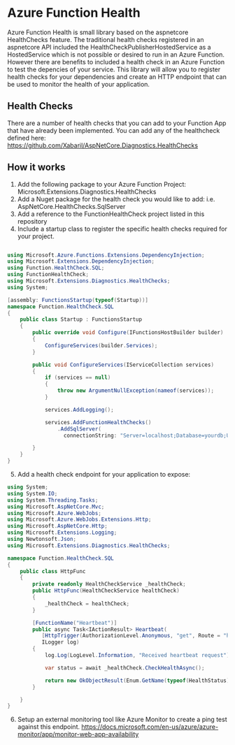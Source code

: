 # Azure Function Health

Azure Function Health is small library based on the aspnetcore HealthChecks feature. The traditional health checks registered in an aspnetcore API included the HealthCheckPublisherHostedService as a HostedService which is not possible or desired to run in an Azure Function. However there are benefits to included a health check in an Azure Function to test the depencies of your service. This library will allow you to register health checks for your dependencies and create an HTTP endpoint that can be used to monitor the health of your application.

## Health Checks

There are a number of health checks that you can add to your Function App that have already been implemented. You can add any of the healthcheck defined here: https://github.com/Xabaril/AspNetCore.Diagnostics.HealthChecks

## How it works

1. Add the following package to your Azure Function Project: Microsoft.Extensions.Diagnostics.HealthChecks
1. Add a Nuget package for the health check you would like to add: i.e. AspNetCore.HealthChecks.SqlServer
1. Add a reference to the FunctionHealthCheck project listed in this repository
1. Include a startup class to register the specific health checks required for your project.

```c#

using Microsoft.Azure.Functions.Extensions.DependencyInjection;
using Microsoft.Extensions.DependencyInjection;
using Function.HealthCheck.SQL;
using FunctionHealthCheck;
using Microsoft.Extensions.Diagnostics.HealthChecks;
using System;

[assembly: FunctionsStartup(typeof(Startup))]
namespace Function.HealthCheck.SQL
{
    public class Startup : FunctionsStartup
    {
        public override void Configure(IFunctionsHostBuilder builder)
        {
            ConfigureServices(builder.Services);
        }

        public void ConfigureServices(IServiceCollection services)
        {
            if (services == null)
            {
                throw new ArgumentNullException(nameof(services));
            }

            services.AddLogging();

            services.AddFunctionHealthChecks()
                .AddSqlServer(
                  connectionString: "Server=localhost;Database=yourdb;User Id=app;Password=test123");

        }
    }
}

```

5. Add a health check endpoint for your application to expose:

```c#
using System;
using System.IO;
using System.Threading.Tasks;
using Microsoft.AspNetCore.Mvc;
using Microsoft.Azure.WebJobs;
using Microsoft.Azure.WebJobs.Extensions.Http;
using Microsoft.AspNetCore.Http;
using Microsoft.Extensions.Logging;
using Newtonsoft.Json;
using Microsoft.Extensions.Diagnostics.HealthChecks;

namespace Function.HealthCheck.SQL
{
    public class HttpFunc
    {
        private readonly HealthCheckService _healthCheck;
        public HttpFunc(HealthCheckService healthCheck)
        {
            _healthCheck = healthCheck;
        }

        [FunctionName("Heartbeat")]
        public async Task<IActionResult> Heartbeat(
           [HttpTrigger(AuthorizationLevel.Anonymous, "get", Route = "heartbeat")] HttpRequest req,
           ILogger log)
        {
            log.Log(LogLevel.Information, "Received heartbeat request");

            var status = await _healthCheck.CheckHealthAsync();

            return new OkObjectResult(Enum.GetName(typeof(HealthStatus), status.Status));
        }

    }
}

```

6. Setup an external monitoring tool like Azure Monitor to create a ping test against this endpoint. https://docs.microsoft.com/en-us/azure/azure-monitor/app/monitor-web-app-availability

